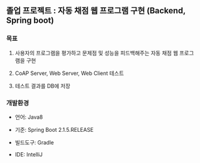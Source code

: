 ## 졸업 프로젝트 : 자동 채점 웹 프로그램 구현 (Backend, Spring boot)

### 목표

1. 사용자의 프로그램을 평가하고 문제점 및 성능을 피드백해주는 자동 채점 웹 프로그램을 구현

2. CoAP Server, Web Server, Web Client 테스트

3. 테스트 결과를 DB에 저장

### 개발환경

* 언어: Java8

* 기준: Spring Boot 2.1.5.RELEASE

* 빌드도구: Gradle

* IDE: IntelliJ


